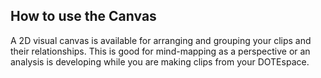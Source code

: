## How to use the Canvas

A 2D visual canvas is available for arranging and grouping your clips and their relationships.
This is good for mind-mapping as a perspective or an analysis is developing while you are making clips from your DOTEspace.
